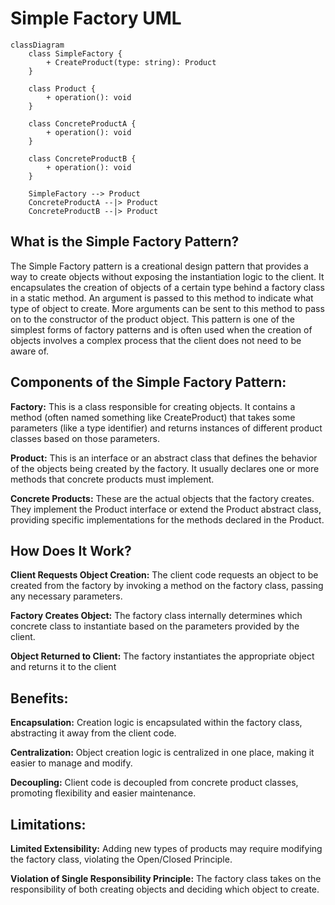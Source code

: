 # Simple Factory UML

```mermaid
classDiagram
    class SimpleFactory {
        + CreateProduct(type: string): Product
    }

    class Product {
        + operation(): void
    }

    class ConcreteProductA {
        + operation(): void
    }

    class ConcreteProductB {
        + operation(): void
    }

    SimpleFactory --> Product
    ConcreteProductA --|> Product
    ConcreteProductB --|> Product
```

## What is the Simple Factory Pattern?

The Simple Factory pattern is a creational design pattern that provides a way to create objects without exposing the 
instantiation logic to the client. It encapsulates the creation of objects of a certain type behind a factory class in 
a static method. An argument is passed to this method to indicate what type of object to create. More arguments can be 
sent to this method to pass on to the constructor of the product object. This pattern is one of the simplest forms of 
factory patterns and is often used when the creation of objects involves a complex process that the client does not 
need to be aware of.

## Components of the Simple Factory Pattern:

**Factory:** This is a class responsible for creating objects. It contains a method (often named something like 
CreateProduct) that takes some parameters (like a type identifier) and returns instances of different product classes based on those 
parameters.

**Product:** This is an interface or an abstract class that defines the behavior of the objects being created by the 
factory. It usually declares one or more methods that concrete products must implement.

**Concrete Products:** These are the actual objects that the factory creates. They implement the Product interface or 
extend the Product abstract class, providing specific implementations for the methods declared in the Product.

## How Does It Work?

**Client Requests Object Creation:** The client code requests an object to be created from the factory by invoking a 
method on the factory class, passing any necessary parameters.

**Factory Creates Object:** The factory class internally determines which concrete class to instantiate based on the 
parameters provided by the client.

**Object Returned to Client:** The factory instantiates the appropriate object and returns it to the client

## Benefits:

**Encapsulation:** Creation logic is encapsulated within the factory class, abstracting it away from the client code.

**Centralization:** Object creation logic is centralized in one place, making it easier to manage and modify.

**Decoupling:** Client code is decoupled from concrete product classes, promoting flexibility and easier maintenance.

## Limitations:

**Limited Extensibility:** Adding new types of products may require modifying the factory class, violating the 
Open/Closed Principle.

**Violation of Single Responsibility Principle:** The factory class takes on the responsibility of both creating 
objects and deciding which object to create.
